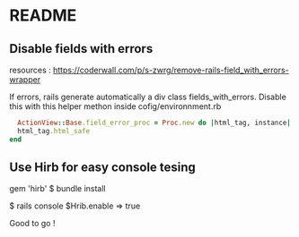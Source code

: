 # README

## Disable fields with errors
resources : https://coderwall.com/p/s-zwrg/remove-rails-field_with_errors-wrapper

If errors, rails generate automatically a div class fields_with_errors. 
Disable this with this helper methon inside cofig/environnment.rb

```ruby
  ActionView::Base.field_error_proc = Proc.new do |html_tag, instance|
  html_tag.html_safe
end
```

## Use Hirb for easy console tesing
gem 'hirb'
$ bundle install 

$ rails console 
$Hrib.enable 
=> true 

Good to go !

